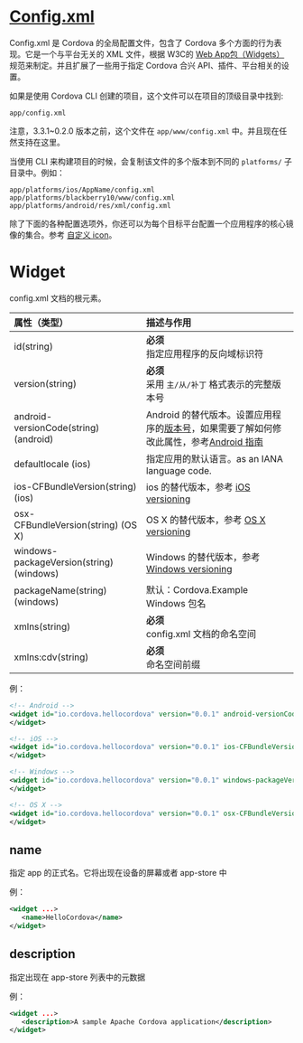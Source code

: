 # [Config.xml](http://cordova.apache.org/docs/en/latest/config_ref/index.html)


Config.xml 是 Cordova 的全局配置文件，包含了 Cordova 多个方面的行为表现。它是一个与平台无关的 XML 文件，根据 W3C的 [Web App包（Widgets）](http://www.w3.org/TR/widgets/) 规范来制定。并且扩展了一些用于指定 Cordova 合兴 API、插件、平台相关的设置。

如果是使用 Cordova CLI 创建的项目，这个文件可以在项目的顶级目录中找到:

`app/config.xml`

注意，3.3.1~0.2.0 版本之前，这个文件在 `app/www/config.xml` 中。并且现在任然支持在这里。

当使用 CLI 来构建项目的时候，会复制该文件的多个版本到不同的 `platforms/` 子目录中。例如：

```
app/platforms/ios/AppName/config.xml
app/platforms/blackberry10/www/config.xml
app/platforms/android/res/xml/config.xml
```

除了下面的各种配置选项外，你还可以为每个目标平台配置一个应用程序的核心镜像的集合。参考 [自定义 icon](http://cordova.apache.org/docs/en/latest/config_ref/images.html)。

# Widget

config.xml 文档的根元素。

| 属性（类型） | 描述与作用     |
| :------------- | :------------- |
| id(string)       | **必须** <br> 指定应用程序的反向域标识符     |
| version(string) | **必须** <br> 采用 `主/从/补丁` 格式表示的完整版本号 |
| android-versionCode(string) (android) | Android 的替代版本。设置应用程序的[版本号](http://developer.android.com/tools/publishing/versioning.html)，如果需要了解如何修改此属性，参考[Android 指南](http://cordova.apache.org/docs/en/latest/guide/platforms/android/index.html#setting-the-version-code) |
| defaultlocale (ios) | 指定应用的默认语言。as an IANA language code. |
| ios-CFBundleVersion(string) (ios) | ios 的替代版本，参考 [iOS versioning](https://developer.apple.com/library/ios/documentation/General/Reference/InfoPlistKeyReference/Articles/CoreFoundationKeys.html#//apple_ref/doc/uid/20001431-102364) |
| osx-CFBundleVersion(string) (OS X) | OS X 的替代版本，参考 [OS X versioning](https://developer.apple.com/library/prerelease/mac/documentation/General/Reference/InfoPlistKeyReference/Articles/CoreFoundationKeys.html#//apple_ref/doc/uid/20001431-102364) |
| windows-packageVersion(string) (windows) | Windows 的替代版本，参考 [Windows versioning](https://msdn.microsoft.com/en-us/library/windows/apps/br211441.aspx) |
| packageName(string) (windows) | 默认：Cordova.Example <br>  Windows 包名|
| xmlns(string) | **必须** <br> config.xml 文档的命名空间 |
| xmlns:cdv(string) | **必须** <br> 命名空间前缀  |

例：

```xml
<!-- Android -->
<widget id="io.cordova.hellocordova" version="0.0.1" android-versionCode="13" xmlns="http://www.w3.org/ns/widgets" xmlns:cdv="http://cordova.apache.org/ns/1.0">
</widget>

<!-- iOS -->
<widget id="io.cordova.hellocordova" version="0.0.1" ios-CFBundleVersion="0.1.3" xmlns="http://www.w3.org/ns/widgets" xmlns:cdv="http://cordova.apache.org/ns/1.0">
</widget>

<!-- Windows -->
<widget id="io.cordova.hellocordova" version="0.0.1" windows-packageVersion="0.1.3" xmlns="http://www.w3.org/ns/widgets" xmlns:cdv="http://cordova.apache.org/ns/1.0">
</widget>

<!-- OS X -->
<widget id="io.cordova.hellocordova" version="0.0.1" osx-CFBundleVersion="0.1.3" xmlns="http://www.w3.org/ns/widgets" xmlns:cdv="http://cordova.apache.org/ns/1.0">
</widget>
```

## name

指定 app 的正式名。它将出现在设备的屏幕或者 app-store 中

例：

``` xml
<widget ...>
   <name>HelloCordova</name>
</widget>
```

## description

指定出现在 app-store 列表中的元数据

例：
``` xml
<widget ...>
   <description>A sample Apache Cordova application</description>
</widget>
```
